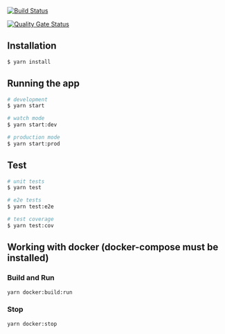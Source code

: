 [![Build Status](https://travis-ci.com/vetrosound/rooms-service.svg?branch=main)](https://travis-ci.com/vetrosound/rooms-service)

[![Quality Gate Status](https://sonarcloud.io/api/project_badges/measure?project=vetrosound-rooms-service&metric=alert_status)](https://sonarcloud.io/dashboard?id=vetrosound-rooms-service)

## Installation

```bash
$ yarn install
```

## Running the app

```bash
# development
$ yarn start

# watch mode
$ yarn start:dev

# production mode
$ yarn start:prod
```

## Test

```bash
# unit tests
$ yarn test

# e2e tests
$ yarn test:e2e

# test coverage
$ yarn test:cov
```

## Working with docker (docker-compose must be installed)

### Build and Run
`yarn docker:build:run`

### Stop
`yarn docker:stop`
